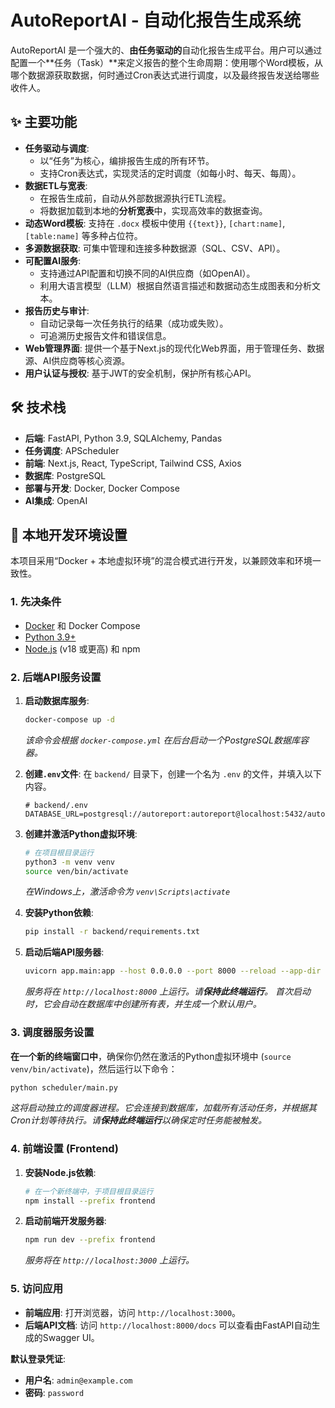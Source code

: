 # AutoReportAI - 自动化报告生成系统

AutoReportAI 是一个强大的、**由任务驱动的**自动化报告生成平台。用户可以通过配置一个**任务（Task）**来定义报告的整个生命周期：使用哪个Word模板，从哪个数据源获取数据，何时通过Cron表达式进行调度，以及最终报告发送给哪些收件人。

## ✨ 主要功能

- **任务驱动与调度**:
    - 以“任务”为核心，编排报告生成的所有环节。
    - 支持Cron表达式，实现灵活的定时调度（如每小时、每天、每周）。
- **数据ETL与宽表**:
    - 在报告生成前，自动从外部数据源执行ETL流程。
    - 将数据加载到本地的**分析宽表**中，实现高效率的数据查询。
- **动态Word模板**: 支持在 `.docx` 模板中使用 `{{text}}`, `[chart:name]`, `[table:name]` 等多种占位符。
- **多源数据获取**: 可集中管理和连接多种数据源（SQL、CSV、API）。
- **可配置AI服务**:
    - 支持通过API配置和切换不同的AI供应商（如OpenAI）。
    - 利用大语言模型（LLM）根据自然语言描述和数据动态生成图表和分析文本。
- **报告历史与审计**:
    - 自动记录每一次任务执行的结果（成功或失败）。
    - 可追溯历史报告文件和错误信息。
- **Web管理界面**: 提供一个基于Next.js的现代化Web界面，用于管理任务、数据源、AI供应商等核心资源。
- **用户认证与授权**: 基于JWT的安全机制，保护所有核心API。

## 🛠️ 技术栈

- **后端**: FastAPI, Python 3.9, SQLAlchemy, Pandas
- **任务调度**: APScheduler
- **前端**: Next.js, React, TypeScript, Tailwind CSS, Axios
- **数据库**: PostgreSQL
- **部署与开发**: Docker, Docker Compose
- **AI集成**: OpenAI

## 🚀 本地开发环境设置

本项目采用“Docker + 本地虚拟环境”的混合模式进行开发，以兼顾效率和环境一致性。

### 1. 先决条件

- [Docker](https://www.docker.com/get-started/) 和 Docker Compose
- [Python 3.9+](https://www.python.org/downloads/)
- [Node.js](https://nodejs.org/) (v18 或更高) 和 npm

### 2. 后端API服务设置

1.  **启动数据库服务**:
    ```bash
    docker-compose up -d
    ```
    *该命令会根据 `docker-compose.yml` 在后台启动一个PostgreSQL数据库容器。*

2.  **创建`.env`文件**:
    在 `backend/` 目录下，创建一个名为 `.env` 的文件，并填入以下内容。
    ```dotenv
    # backend/.env
    DATABASE_URL=postgresql://autoreport:autoreport@localhost:5432/autoreport
    ```

3.  **创建并激活Python虚拟环境**:
    ```bash
    # 在项目根目录运行
    python3 -m venv venv
    source ven/bin/activate
    ```
    *在Windows上，激活命令为 `venv\Scripts\activate`*

4.  **安装Python依赖**:
    ```bash
    pip install -r backend/requirements.txt
    ```

5.  **启动后端API服务器**:
    ```bash
    uvicorn app.main:app --host 0.0.0.0 --port 8000 --reload --app-dir ./backend
    ```
    *服务将在 `http://localhost:8000` 上运行。请**保持此终端运行**。*
    *首次启动时，它会自动在数据库中创建所有表，并生成一个默认用户。*

### 3. 调度器服务设置

**在一个新的终端窗口中**，确保你仍然在激活的Python虚拟环境中 (`source venv/bin/activate`)，然后运行以下命令：

```bash
python scheduler/main.py
```
*这将启动独立的调度器进程。它会连接到数据库，加载所有活动任务，并根据其Cron计划等待执行。请**保持此终端运行**以确保定时任务能被触发。*

### 4. 前端设置 (Frontend)

1.  **安装Node.js依赖**:
    ```bash
    # 在一个新终端中，于项目根目录运行
    npm install --prefix frontend
    ```

2.  **启动前端开发服务器**:
    ```bash
    npm run dev --prefix frontend
    ```
    *服务将在 `http://localhost:3000` 上运行。*

### 5. 访问应用

- **前端应用**: 打开浏览器，访问 `http://localhost:3000`。
- **后端API文档**: 访问 `http://localhost:8000/docs` 可以查看由FastAPI自动生成的Swagger UI。

**默认登录凭证**:
- **用户名**: `admin@example.com`
- **密码**: `password`
